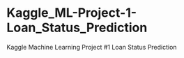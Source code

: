 # Kaggle_ML-Project-1-Loan_Status_Prediction
Kaggle Machine Learning Project #1 Loan Status Prediction
